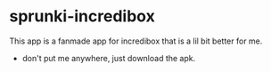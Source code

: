 # sprunki-incredibox

This app is a fanmade app for incredibox that is a lil bit better for me.

* don't put me anywhere, just download the apk.
